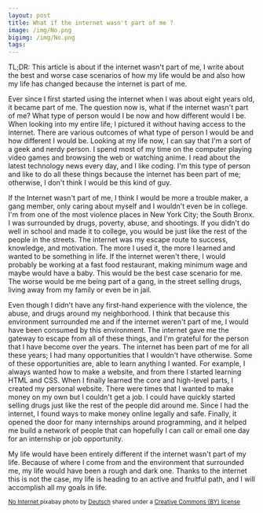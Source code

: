 ```yaml
---
layout: post
title: What if the internet wasn't part of me ?
image: /img/No.png
bigimg: /img/No.png
tags:
---
```

TL;DR: This article is about if the internet wasn't part of me, I write about the best and worse case scenarios of how my life would be and also how my life has changed because
the internet is part of me.

Ever since I first started using the internet when I was about eight years old, it became part of me. The question now is, what if the internet wasn't part of me? What type of person would I be now and how different would I be. When looking into my entire life, I pictured it without having access to the internet.  There are various outcomes of what type of person I would be and how different I would be. Looking at my life now, I can say that I'm a sort of a geek and nerdy person. I spend most of my time on the computer playing video games and browsing the web or watching anime. I read about the latest technology news every day, and I like coding. I'm this type of person and like to do all these things because the internet has been part of me; otherwise, I don't think I would be this kind of guy.

If the Internet wasn't part of me, I think I would be more a trouble maker, a gang member, only caring about myself and I wouldn't even be in college. I'm from one of the most violence places in New York City; the South Bronx. I was surrounded by drugs, poverty, abuse, and shootings. If you didn't do well in school and made it to college, you would be just like the rest of the people in the streets. The internet was my escape route to success, knowledge, and motivation. The more I used it, the more I learned and wanted to be something in life. If the internet weren't there, I would probably be working at a fast food restaurant, making minimum wage and maybe would have a baby. This would be the best case scenario for me. The worse would be me being part of a gang, in the street selling drugs, living away from my family or even be in jail.  

Even though I didn't have any first-hand experience with the violence, the abuse, and drugs around my neighborhood. I think that because this environment surrounded me and if the internet weren't part of me, I would have been consumed by this environment. The internet gave me the gateway to escape from all of these things, and I'm grateful for the person that I have become over the years. The internet has been part of me for all these years; I had many opportunities that I wouldn't have otherwise. Some of these opportunities are, able to learn anything I wanted. For example, I always wanted how to make a website, and from there I started learning HTML and CSS. When I finally learned the core and high-level parts, I created my personal website. There were times that I wanted to make money on my own but I couldn't get a job. I could have quickly started selling drugs just like the rest of the people did around me. Since I had the internet, I found ways to make money online legally and safe. Finally, it opened the door for many internships around programming, and it helped me build a network of people that can hopefully I can call or email one day for an internship or job opportunity.

My life would have been entirely different if the internet wasn't part of my life. Because of where I come from and the environment that surrounded me, my life would have been a rough and dark one. Thanks to the internet this is not the case, my life is heading to an active and fruitful path, and I will accomplish all my goals in life.


























<small> <a title="No Internet" href="https://pixabay.com/en/internet-wlan-radio-network-1606103/">No Internet
</a> pixabay photo by <a href="https://pixabay.com/en/users/IO-Images-1096650/">Deutsch</a> shared under a <a href="https://creativecommons.org/licenses/by/2.0/">
Creative Commons (BY) license</a> </small>
